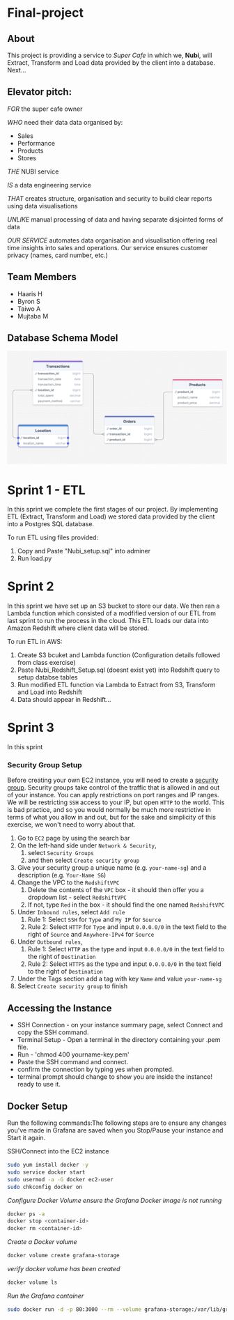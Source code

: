 # Final-project
## About

This project is providing a service to *Super Cafe* in which we, **Nubi**, will Extract, Transform and Load data provided by the client into a database. Next...

## Elevator pitch:
*FOR* the super cafe owner 

*WHO* need their data data organised by:
* Sales
* Performance
* Products
* Stores

*THE* NUBI service 

*IS* a data engineering service 

*THAT* creates structure, organisation and security to build clear reports using data visualisations

*UNLIKE* manual processing of data and having separate disjointed forms of data

*OUR SERVICE* automates data organisation and visualisation offering real time insights into sales and operations. 
Our service ensures customer privacy (names, card number, etc.)


## Team Members

* Haaris H
* Byron S
* Taiwo A
* Mujtaba M

## Database Schema Model

![database_schema_model](database_schema_model.png)


# Sprint 1 - ETL

In this sprint we complete the first stages of our project. By implementing ETL (Extract, Transform and Load) we stored data provided by the client into a Postgres SQL database.

To run ETL using files provided:

 1. Copy and Paste "Nubi_setup.sql" into adminer
 2. Run load.py

# Sprint 2

 In this sprint we have set up an S3 bucket to store our data. We then ran a Lambda function which consisted of a modfified version of our ETL from last sprint to run the process in the cloud. This ETL loads our data into Amazon Redshift where client data will be stored.

 To run ETL in AWS:

 1. Create S3 bcuket and Lambda function (Configuration details followed from class exercise)
 2. Paste Nubi_Redshift_Setup.sql (doesnt exist yet) into Redshift query to setup databse tables
 3. Run modified ETL function via Lambda to Extract from S3, Transform and Load into Redshift
 4. Data should appear in Redshift...


 # Sprint 3 

 In this sprint 
 ### Security Group Setup

Before creating your own EC2 instance, you will need to create a [security group](https://docs.aws.amazon.com/AWSEC2/latest/UserGuide/working-with-security-groups.html). Security groups take control of the traffic that is allowed in and out of your instance. You can apply restrictions on port ranges and IP ranges. We will be restricting `SSH` access to your IP, but open `HTTP` to the world. This is bad practice, and so you would normally be much more restrictive in terms of what you allow in and out, but for the sake and simplicity of this exercise, we won't need to worry about that.

1. Go to `EC2` page by using the search bar
1. On the left-hand side under `Network & Security`,
    1. select `Security Groups`
    1. and then select `Create security group`
1. Give your security group a unique name (e.g. `your-name-sg`) and a description (e.g. `Your-Name SG`)
1. Change the VPC to the `RedshiftVPC`
    1. Delete the contents of the `VPC` box - it should then offer you a dropdown list - select `RedshiftVPC`
    1. If not, type `Red` in the box - it should find the one named `RedshiftVPC`
1. Under `Inbound rules`, select `Add rule`
    1. Rule 1: Select `SSH` for `Type` and `My IP` for `Source`
    1. Rule 2: Select `HTTP` for `Type` and input `0.0.0.0/0` in the text field to the right of `Source` and `Anywhere-IPv4` for `Source`
1. Under `Outbound rules`,
    1. Rule 1: Select `HTTP` as the type and input `0.0.0.0/0` in the text field to the right of `Destination`
    1. Rule 2: Select `HTTPS` as the type and input `0.0.0.0/0` in the text field to the right of `Destination`
1. Under the Tags section add a tag with key `Name` and value `your-name-sg`
1. Select `Create security group` to finish


## Accessing the Instance

- SSH Connection - on your instance summary page, select Connect and copy the SSH command.
- Terminal Setup - Open a terminal in the directory containing your .pem file.
- Run -  'chmod 400 yourname-key.pem'
- Paste the SSH command and connect.
- confirm the connection by typing yes when prompted.
- terminal prompt should change to show you are inside the instance! ready to use it.

## Docker Setup

Run the following commands:The following steps are to ensure any changes you've made in Grafana are saved when you Stop/Pause your instance and Start it again.

SSH/Connect into the EC2 instance 

```sh
sudo yum install docker -y
sudo service docker start
sudo usermod -a -G docker ec2-user
sudo chkconfig docker on
```
*Configure Docker Volume ensure the Grafana Docker image is not running*

```sh
docker ps -a
docker stop <container-id>
docker rm <container-id>
```

*Create a Docker volume*

```sh
docker volume create grafana-storage
```
*verify docker volume has been created*

```sh
docker volume ls
```
*Run the Grafana container*

```sh
sudo docker run -d -p 80:3000 --rm --volume grafana-storage:/var/lib/grafana grafana/grafana
```
